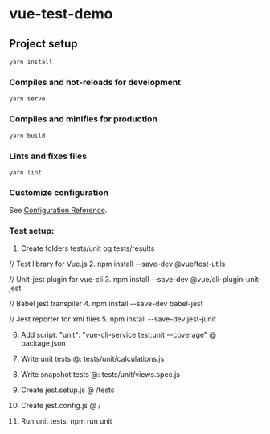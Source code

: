 # vue-test-demo

## Project setup
```
yarn install
```

### Compiles and hot-reloads for development
```
yarn serve
```

### Compiles and minifies for production
```
yarn build
```

### Lints and fixes files
```
yarn lint
```

### Customize configuration
See [Configuration Reference](https://cli.vuejs.org/config/).

### Test setup:

1. Create folders tests/unit og tests/results

// Test library for Vue.js
2. npm install --save-dev @vue/test-utils

// Unit-jest plugin for vue-cli
3. npm install --save-dev @vue/cli-plugin-unit-jest

// Babel jest transpiler
4. npm install --save-dev babel-jest

// Jest reporter for xml files
5. npm install --save-dev jest-junit

6. Add script: "unit": "vue-cli-service test:unit --coverage" @ package.json

7. Write unit tests @: tests/unit/calculations.js

8. Write snapshot tests @: tests/unit/views.spec.js

9. Create jest.setup.js @ /tests

10. Create jest.config.js @ /

11. Run unit tests: npm run unit
